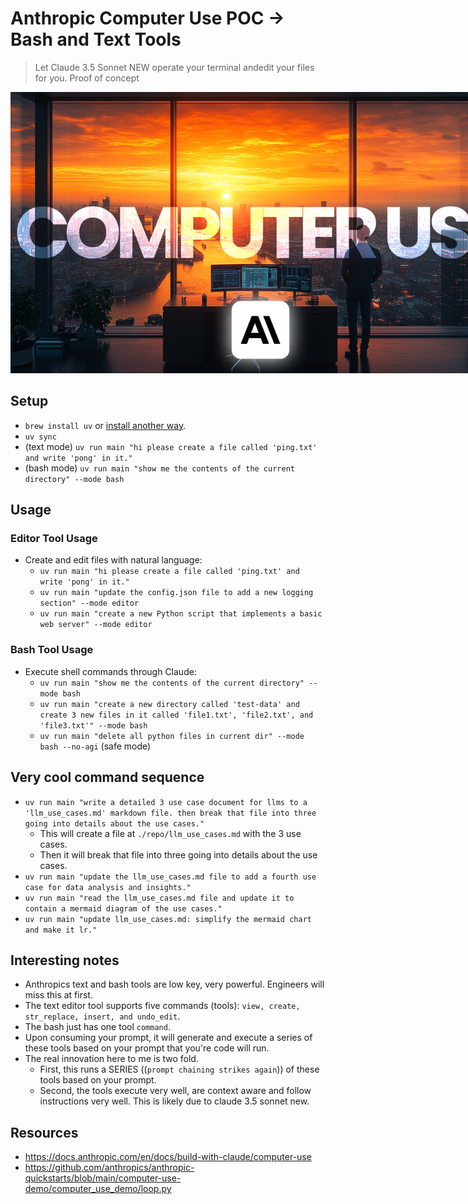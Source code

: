 # Anthropic Computer Use POC -> Bash and Text Tools
> Let Claude 3.5 Sonnet NEW operate your terminal andedit your files for you.
> Proof of concept

<img src="./images/computer_use.png" alt="anthropic-computer-use" style="max-width: 800px;">

## Setup
- `brew install uv` or [install another way](https://docs.astral.sh/uv/getting-started/installation/#pypi).
- `uv sync`
- (text mode) `uv run main "hi please create a file called 'ping.txt' and write 'pong' in it."`
- (bash mode) `uv run main "show me the contents of the current directory" --mode bash`

## Usage

### Editor Tool Usage
- Create and edit files with natural language:
  - `uv run main "hi please create a file called 'ping.txt' and write 'pong' in it."`
  - `uv run main "update the config.json file to add a new logging section" --mode editor`
  - `uv run main "create a new Python script that implements a basic web server" --mode editor`

### Bash Tool Usage  
- Execute shell commands through Claude:
  - `uv run main "show me the contents of the current directory" --mode bash`
  - `uv run main "create a new directory called 'test-data' and create 3 new files in it called 'file1.txt', 'file2.txt', and 'file3.txt'" --mode bash`
  - `uv run main "delete all python files in current dir" --mode bash --no-agi` (safe mode)

## Very cool command sequence
- `uv run main "write a detailed 3 use case document for llms to a 'llm_use_cases.md' markdown file. then break that file into three going into details about the use cases."`
  - This will create a file at `./repo/llm_use_cases.md` with the 3 use cases.
  - Then it will break that file into three going into details about the use cases.
- `uv run main "update the llm_use_cases.md file to add a fourth use case for data analysis and insights."`
- `uv run main "read the llm_use_cases.md file and update it to contain a mermaid diagram of the use cases."`
- `uv run main "update llm_use_cases.md: simplify the mermaid chart and make it lr."`

## Interesting notes
- Anthropics text and bash tools are low key, very powerful. Engineers will miss this at first.
- The text editor tool supports five commands (tools): `view, create, str_replace, insert, and undo_edit`.
- The bash just has one tool `command`.
- Upon consuming your prompt, it will generate and execute a series of these tools based on your prompt that you're code will run.
- The real innovation here to me is two fold.
  - First, this runs a SERIES ((`prompt chaining strikes again`)) of these tools based on your prompt.
  - Second, the tools execute very well, are context aware and follow instructions very well. This is likely due to claude 3.5 sonnet new.

## Resources
- https://docs.anthropic.com/en/docs/build-with-claude/computer-use
- https://github.com/anthropics/anthropic-quickstarts/blob/main/computer-use-demo/computer_use_demo/loop.py

